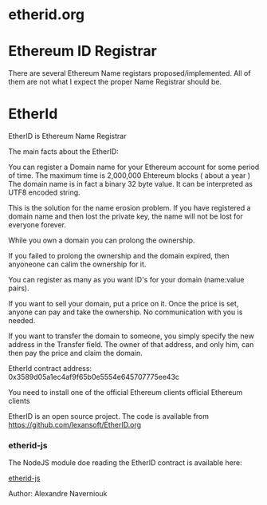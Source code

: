 # etherid.org

Ethereum ID Registrar
====================

There are several Ethereum Name registars proposed/implemented. All of them are not what I expect the proper Name Registrar should be.  

EtherId
=======

EtherID is Ethereum Name Registrar

The main facts about the EtherID:

You can register a Domain name for your Ethereum account for some period of time. The maximum time is 2,000,000 Ehtereum blocks ( about a year ) The domain name is in fact a binary 32 byte value. It can be interpreted as UTF8 encoded string.

This is the solution for the name erosion problem. If you have registered a domain name and then lost the private key, the name will not be lost for everyone forever.

While you own a domain you can prolong the ownership.

If you failed to prolong the ownership and the domain expired, then anyoneone can calim the ownership for it.

You can register as many as you want ID's for your domain (name:value pairs).

If you want to sell your domain, put a price on it. Once the price is set, anyone can pay and take the ownership. No communication with you is needed.

If you want to transfer the domain to someone, you simply specify the new address in the Transfer field. The owner of that address, and only him, can then pay the price and claim the domain.

EtherId contract address: 0x3589d05a1ec4af9f65b0e5554e645707775ee43c

You need to install one of the official Ethereum clients official Ethereum clients

EtherID is an open source project. The code is available from https://github.com/lexansoft/EtherID.org

### etherid-js
The NodeJS module doe reading the EtherID contract is available here:

[etherid-js](https://github.com/lexansoft/etherid-js)



Author: Alexandre Naverniouk


